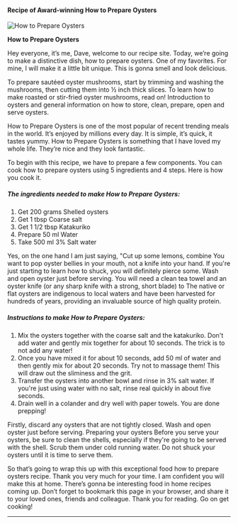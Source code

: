             

#### Recipe of Award-winning How to Prepare Oysters

![How to Prepare Oysters](https://img-global.cpcdn.com/recipes/5306362427867136/751x532cq70/how-to-prepare-oysters-recipe-main-photo.jpg)

**How to Prepare Oysters**

Hey everyone, it’s me, Dave, welcome to our recipe site. Today, we’re going to make a distinctive dish, how to prepare oysters. One of my favorites. For mine, I will make it a little bit unique. This is gonna smell and look delicious.

To prepare sautéed oyster mushrooms, start by trimming and washing the mushrooms, then cutting them into ½ inch thick slices. To learn how to make roasted or stir-fried oyster mushrooms, read on! Introduction to oysters and general information on how to store, clean, prepare, open and serve oysters.

How to Prepare Oysters is one of the most popular of recent trending meals in the world. It’s enjoyed by millions every day. It is simple, it’s quick, it tastes yummy. How to Prepare Oysters is something that I have loved my whole life. They’re nice and they look fantastic.

To begin with this recipe, we have to prepare a few components. You can cook how to prepare oysters using 5 ingredients and 4 steps. Here is how you cook it.

##### The ingredients needed to make How to Prepare Oysters:

1.  Get 200 grams Shelled oysters
2.  Get 1 tbsp Coarse salt
3.  Get 1 1/2 tbsp Katakuriko
4.  Prepare 50 ml Water
5.  Take 500 ml 3% Salt water

Yes, on the one hand I am just saying, "Cut up some lemons, combine You want to pop oyster bellies in your mouth, not a knife into your hand. If you're just starting to learn how to shuck, you will definitely pierce some. Wash and open oyster just before serving. You will need a clean tea towel and an oyster knife (or any sharp knife with a strong, short blade) to The native or flat oysters are indigenous to local waters and have been harvested for hundreds of years, providing an invaluable source of high quality protein.

##### Instructions to make How to Prepare Oysters:

1.  Mix the oysters together with the coarse salt and the katakuriko. Don't add water and gently mix together for about 10 seconds. The trick is to not add any water!
2.  Once you have mixed it for about 10 seconds, add 50 ml of water and then gently mix for about 20 seconds. Try not to massage them! This will draw out the sliminess and the grit.
3.  Transfer the oysters into another bowl and rinse in 3% salt water. If you're just using water with no salt, rinse real quickly in about five seconds.
4.  Drain well in a colander and dry well with paper towels. You are done prepping!

Firstly, discard any oysters that are not tightly closed. Wash and open oyster just before serving. Preparing your oysters Before you serve your oysters, be sure to clean the shells, especially if they're going to be served with the shell. Scrub them under cold running water. Do not shuck your oysters until it is time to serve them.

So that’s going to wrap this up with this exceptional food how to prepare oysters recipe. Thank you very much for your time. I am confident you will make this at home. There’s gonna be interesting food in home recipes coming up. Don’t forget to bookmark this page in your browser, and share it to your loved ones, friends and colleague. Thank you for reading. Go on get cooking!

* * *